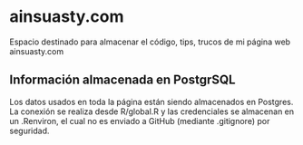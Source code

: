 # ainsuasty.com
Espacio destinado para almacenar el código, tips, trucos de mi página web ainsuasty.com

## Información almacenada en PostgrSQL
Los datos usados en toda la página están siendo almacenados en Postgres. La conexión se realiza desde R/global.R y las credenciales se almacenan en un .Renviron, el cual no es enviado a GitHub (mediante .gitignore) por seguridad.
